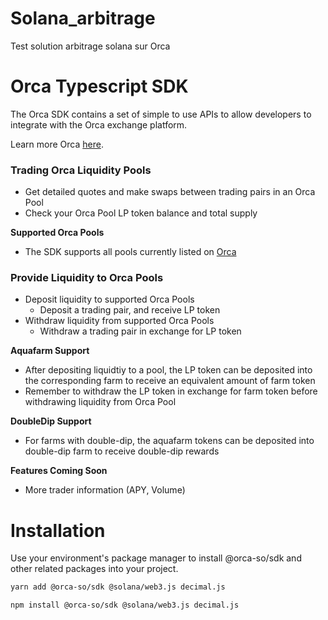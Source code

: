 # Solana_arbitrage
Test solution arbitrage solana sur Orca
# Orca Typescript SDK

The Orca SDK contains a set of simple to use APIs to allow developers to integrate with the Orca exchange platform.

Learn more Orca [here](https://docs.orca.so).

### Trading Orca Liquidity Pools

- Get detailed quotes and make swaps between trading pairs in an Orca Pool
- Check your Orca Pool LP token balance and total supply

**Supported Orca Pools**

- The SDK supports all pools currently listed on [Orca](https://www.orca.so/pools)

### Provide Liquidity to Orca Pools

- Deposit liquidity to supported Orca Pools
  - Deposit a trading pair, and receive LP token
- Withdraw liquidity from supported Orca Pools
  - Withdraw a trading pair in exchange for LP token

**Aquafarm Support**

- After depositing liquidtiy to a pool, the LP token can be deposited into
  the corresponding farm to receive an equivalent amount of farm token
- Remember to withdraw the LP token in exchange for farm token before
  withdrawing liquidity from Orca Pool

**DoubleDip Support**

- For farms with double-dip, the aquafarm tokens can be deposited into
  double-dip farm to receive double-dip rewards

**Features Coming Soon**

- More trader information (APY, Volume)

# Installation

Use your environment's package manager to install @orca-so/sdk and other related packages into your project.

```bash
yarn add @orca-so/sdk @solana/web3.js decimal.js
```

```bash
npm install @orca-so/sdk @solana/web3.js decimal.js
```
